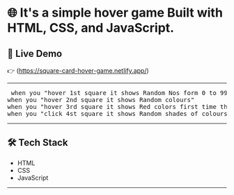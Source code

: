 # 🌐 It's a simple hover game Built with **HTML, CSS, and JavaScript**.
## 🚀 Live Demo
👉 (https://square-card-hover-game.netlify.app/)

---
<pre> when you "hover 1st square it shows Random Nos form 0 to 99 and when you double click it changes colour and freezes the random no."
when you "hover 2nd square it shows Random colours"
when you "hover 3rd square it shows Red colors first time then green and blue when you hover 3rd time"
when you "click 4st square it shows Random shades of colours in other three squares"</pre>

---

## 🛠️ Tech Stack
- HTML  
- CSS  
- JavaScript  

---
